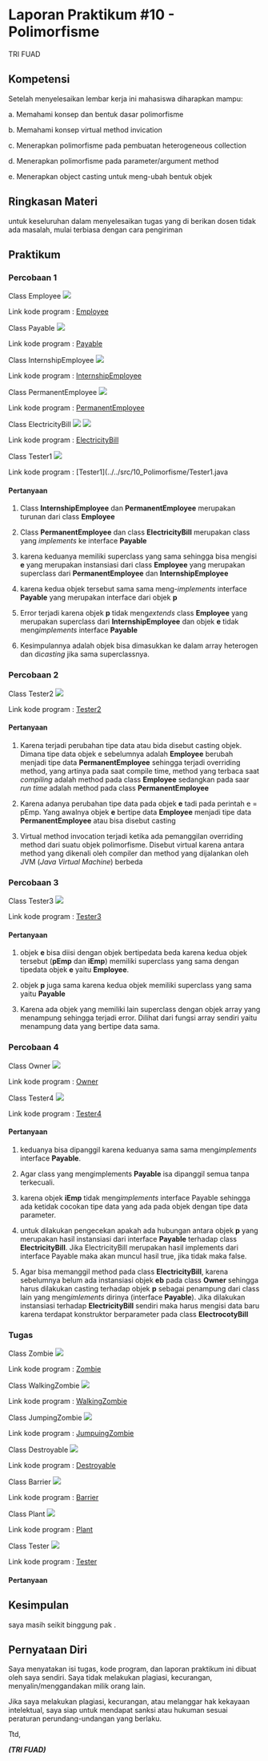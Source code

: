 # Laporan Praktikum #10 - Polimorfisme

TRI FUAD
## Kompetensi
Setelah menyelesaikan lembar kerja ini mahasiswa diharapkan mampu: 

a. Memahami konsep dan bentuk dasar polimorfisme 

b. Memahami konsep virtual method invication 

c. Menerapkan polimorfisme pada pembuatan heterogeneous collection 

d. Menerapkan polimorfisme pada parameter/argument method 

e. Menerapkan object casting untuk meng-ubah bentuk objek 



## Ringkasan Materi

untuk keseluruhan dalam menyelesaikan tugas yang di berikan dosen tidak ada masalah, mulai terbiasa dengan cara pengiriman 

## Praktikum

### Percobaan 1

Class Employee
![](img/employee.PNG)

Link kode program : 
[Employee](../../src/10_Polimorfisme/Employee1841720139Fuad.java)

Class Payable
![](img/payable.PNG)

Link kode program : 
[Payable](../../src/10_Polimorfisme/Payable1841720139Fuad.java)

Class InternshipEmployee
![](img/internshipemployee.PNG)

Link kode program : 
[InternshipEmployee](../../src/10_Polimorfisme/InternshipEmployee1841720139Fuad.java)

Class PermanentEmployee
![](img/permanentemployee.PNG)

Link kode program : 
[PermanentEmployee](../../src/10_Polimorfisme/PermanentEmployee1841720139Fuad.java)

Class ElectricityBill
![](img/electricitybill1.PNG)
![](img/electricitybill2.PNG)

Link kode program : 
[ElectricityBill](../../src/10_Polimorfisme/ElectricityBill1841720139Fuad.java)

Class Tester1
![](img/test1.PNG)

Link kode program : 
[Tester1](../../src/10_Polimorfisme/Tester1.java

#### Pertanyaan
1. Class **InternshipEmployee** dan **PermanentEmployee** merupakan turunan dari class **Employee**
2. Class **PermanentEmployee** dan class **ElectricityBill** merupakan class yang _implements_ ke interface **Payable**
3. karena keduanya memiliki superclass yang sama sehingga bisa mengisi **e** yang merupakan instansiasi dari class **Employee** yang merupakan superclass dari **PermanentEmployee** dan **InternshipEmployee**

4. karena kedua objek tersebut sama sama meng-_implements_ interface **Payable** yang merupakan interface dari objek **p**

5. Error terjadi karena objek **p** tidak meng*extends* class **Employee** yang merupakan superclass dari **InternshipEmployee** dan objek **e** tidak meng*implements* interface **Payable** 


6. Kesimpulannya adalah objek bisa dimasukkan ke dalam array heterogen dan di*casting* jika sama superclassnya. 
### Percobaan 2
Class Tester2
![](img/test2.PNG)

Link kode program : 
[Tester2](../../src/10_Polimorfisme/Tester2.java)



#### Pertanyaan
1. Karena terjadi perubahan tipe data atau bida disebut casting objek. Dimana tipe data objek e sebelumnya adalah **Employee** berubah menjadi tipe data **PermanentEmployee** sehingga terjadi overriding method, yang artinya pada saat compile time, method yang terbaca saat *compiling* adalah method pada class **Employee** sedangkan pada saar *run time* adalah method pada class **PermanentEmployee**

2. Karena adanya perubahan tipe data pada objek **e** tadi pada perintah e = pEmp. Yang awalnya objek **e** bertipe data **Employee** menjadi tipe data **PermanentEmployee** atau bisa disebut casting

3. Virtual method invocation terjadi ketika ada pemanggilan overriding method
dari suatu objek polimorfisme. Disebut virtual karena antara method yang
dikenali oleh compiler dan method yang dijalankan oleh JVM (_Java Virtual Machine_) berbeda 


### Percobaan 3
Class Tester3
![](img/test3.PNG)

Link kode program : 
[Tester3](../../src/10_Polimorfisme/Tester3.java)



#### Pertanyaan
1. objek **e** bisa diisi dengan objek bertipedata beda karena kedua objek tersebut (**pEmp** dan **iEmp**) memiliki superclass yang sama dengan tipedata objek **e** yaitu **Employee**.

2. objek **p** juga sama karena kedua objek memiliki superclass yang sama yaitu **Payable**

3. Karena ada objek yang memiliki lain superclass dengan objek array yang menampung sehingga terjadi error. Dilihat dari fungsi array sendiri yaitu menampung data yang bertipe data sama.
   
### Percobaan 4
Class Owner
![](img/owner.PNG)

Link kode program : 
[Owner](../../src/10_Polimorfisme/Owner1841720139Fuad.java)

Class Tester4
![](img/test4.PNG)

Link kode program : 
[Tester4](../../src/10_Polimorfisme/Tester4.java)



#### Pertanyaan
1. keduanya bisa dipanggil karena keduanya sama sama meng*implements* interface **Payable**.

2. Agar class yang mengimplements **Payable** isa dipanggil semua tanpa terkecuali.

3. karena objek **iEmp** tidak meng*implements* interface Payable sehingga ada ketidak cocokan tipe data yang ada pada objek dengan tipe data parameter.

4. untuk dilakukan pengecekan apakah ada hubungan antara objek **p** yang merupakan hasil instansiasi dari interface **Payable** terhadap class **ElectricityBill**. Jika ElectricityBill merupakan hasil implements dari interface Payable maka akan muncul hasil true, jika tidak maka false.

5. Agar bisa memanggil method pada class **ElectricityBill**, karena sebelumnya belum ada instansiasi objek **eb** pada class **Owner** sehingga harus dilakukan casting terhadap objek **p** sebagai penampung dari class lain yang meng*imlements* dirinya (interface **Payable**). Jika dilakukan instansiasi terhadap **ElectricityBill** sendiri maka harus mengisi data baru karena terdapat konstruktor berparameter pada class **ElectrocotyBill**


### Tugas
Class Zombie
![](img/zombie.PNG)

Link kode program : 
[Zombie](../../src/10_Polimorfisme/Zombie1841720139Fuad.java)

Class WalkingZombie
![](img/walkingzombie.PNG)

Link kode program : 
[WalkingZombie](../../src/10_Polimorfisme/WalkingZombie1841720139Fuad.java)

Class JumpingZombie
![](img/jumpingzombie.PNG)

Link kode program : 
[JumpuingZombie](../../src/10_Polimorfisme/JumpingZombie1841720139Fuad.java)

Class Destroyable
![](img/destroyable.PNG)

Link kode program : 
[Destroyable](../../src/10_Polimorfisme/Destroyable1841720139Fuad.java)

Class Barrier
![](img/barier.PNG)


Link kode program : 
[Barrier](../../src/10_Polimorfisme/Barrier1841720139Fuad.java)

Class Plant
![](img/plant.PNG)

Link kode program : 
[Plant](../../src/10_Polimorfisme/Plant.java)

Class Tester
![](img/tester.PNG)

Link kode program : 
[Tester](../../src/10_Polimorfisme/Tester.java)

#### Pertanyaan


## Kesimpulan

saya masih seikit binggung pak .


## Pernyataan Diri

Saya menyatakan isi tugas, kode program, dan laporan praktikum ini dibuat oleh saya sendiri. Saya tidak melakukan plagiasi, kecurangan, menyalin/menggandakan milik orang lain.

Jika saya melakukan plagiasi, kecurangan, atau melanggar hak kekayaan intelektual, saya siap untuk mendapat sanksi atau hukuman sesuai peraturan perundang-undangan yang berlaku.

Ttd,

***(TRI FUAD)***
